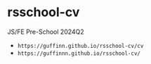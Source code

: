 # rsschool-cv
JS/FE Pre-School 2024Q2

- `https://guffinn.github.io/rsschool-cv/cv`
- `https://guffinnn.github.io/rsschool-cv/`

